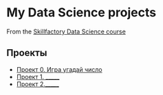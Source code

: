 # My Data Science projects

From the [Skillfactory Data Science course]()

## Проекты

* [Проект 0. Игра угадай число]()
* [Проект 1.  _____]()
* [Проект 2._____]()
